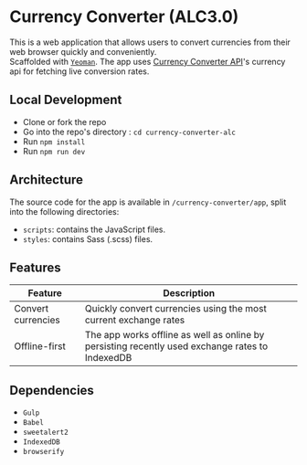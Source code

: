# Currency Converter (ALC3.0)

  This is a web application that allows users to convert currencies from their web browser quickly and conveniently.  
  Scaffolded with [`Yeoman`](https://github.com/yeoman/generator-webapp).
  The app uses [Currency Converter API](https://www.currencyconverterapi.com/)'s currency api for fetching live conversion rates.
  
## Local Development

  - Clone or fork the repo
  - Go into the repo's directory : `cd currency-converter-alc`
  - Run `npm install`
  - Run `npm run dev`

## Architecture

  The source code for the app is available in `/currency-converter/app`, split into the following directories:

  - `scripts`: contains the JavaScript files.  
  - `styles`: contains Sass (.scss) files.

## Features

  | Feature | Description |
  | ------- | ----------- |
  | Convert currencies | Quickly convert currencies using the most current exchange rates |
  | Offline-first | The app works offline as well as online by persisting recently used exchange rates to IndexedDB |

## Dependencies

  - `Gulp`  
  - `Babel`  
  - `sweetalert2`  
  - `IndexedDB`  
  - `browserify`  
